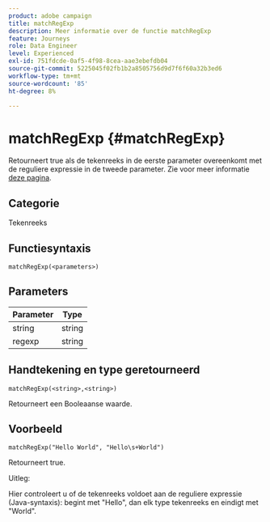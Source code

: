 ```yaml
---
product: adobe campaign
title: matchRegExp
description: Meer informatie over de functie matchRegExp
feature: Journeys
role: Data Engineer
level: Experienced
exl-id: 751fdcde-0af5-4f98-8cea-aae3ebefdb04
source-git-commit: 5225045f02fb1b2a8505756d9d7f6f60a32b3ed6
workflow-type: tm+mt
source-wordcount: '85'
ht-degree: 8%

---
```


# matchRegExp {#matchRegExp}

Retourneert true als de tekenreeks in de eerste parameter overeenkomt met de reguliere expressie in de tweede parameter. Zie voor meer informatie [deze pagina](https://docs.oracle.com/javase/7/docs/api/java/util/regex/Pattern.html).

## Categorie

Tekenreeks

## Functiesyntaxis

`matchRegExp(<parameters>)`

## Parameters

| Parameter | Type |
|--- |--- |
| string | string |
| regexp | string |

## Handtekening en type geretourneerd

`matchRegExp(<string>,<string>)`

Retourneert een Booleaanse waarde.

## Voorbeeld

`matchRegExp("Hello World", "Hello\s+World")`

Retourneert true.

Uitleg:

Hier controleert u of de tekenreeks voldoet aan de reguliere expressie (Java-syntaxis): begint met &quot;Hello&quot;, dan elk type tekenreeks en eindigt met &quot;World&quot;.
